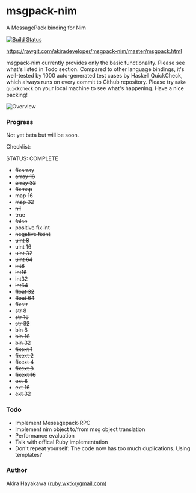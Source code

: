 # msgpack-nim

A MessagePack binding for Nim

[![Build Status](https://travis-ci.org/akiradeveloper/msgpack-nim.svg?branch=master)](https://travis-ci.org/akiradeveloper/msgpack-nim)

https://rawgit.com/akiradeveloper/msgpack-nim/master/msgpack.html

msgpack-nim currently provides only the basic functionality.
Please see what's listed in Todo section. Compared to other language bindings, it's well-tested by
1000 auto-generated test cases by Haskell QuickCheck, which always runs
on every commit to Github repository. Please try `make quickcheck` on your local machine
to see what's happening. Have a nice packing!

![Overview](https://rawgit.com/akiradeveloper/msgpack-nim/master/overview.svg)

### Progress

Not yet beta but will be soon.

Checklist:

STATUS: COMPLETE

* ~~fixarray~~  
* ~~array 16~~  
* ~~array 32~~  
* ~~fixmap~~  
* ~~map 16~~  
* ~~map 32~~  
* ~~nil~~  
* ~~true~~  
* ~~false~~  
* ~~positive fix int~~  
* ~~negative fixint~~  
* ~~uint 8~~  
* ~~uint 16~~  
* ~~uint 32~~  
* ~~uint 64~~  
* ~~int8~~  
* ~~int16~~  
* ~~int32~~  
* ~~int64~~  
* ~~float 32~~  
* ~~float 64~~  
* ~~fixstr~~  
* ~~str 8~~  
* ~~str 16~~  
* ~~str 32~~  
* ~~bin 8~~  
* ~~bin 16~~  
* ~~bin 32~~  
* ~~fixext 1~~  
* ~~fixext 2~~  
* ~~fixext 4~~  
* ~~fixext 8~~  
* ~~fixext 16~~  
* ~~ext 8~~  
* ~~ext 16~~  
* ~~ext 32~~  

### Todo

* Implement Messagepack-RPC  
* Implement nim object to/from msg object translation  
* Performance evaluation  
* Talk with offical Ruby implementation  
* Don't repeat yourself: The code now has too much duplications. Using templates?  

### Author

Akira Hayakawa (ruby.wktk@gmail.com)
